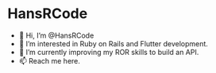# HansRCode

- 👋 Hi, I’m @HansRCode
- 👀 I’m interested in Ruby on Rails and Flutter development.
- 🌱 I’m currently improving my ROR skills to build an API.
- 📫 Reach me here.
